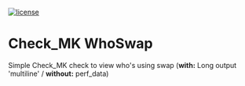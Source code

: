 [![license](https://img.shields.io/github/license/mashape/apistatus.svg?maxAge=2592000)](https://opensource.org/licenses/MIT)

# Check_MK WhoSwap
Simple Check_MK check to view who's using swap 
(**with:** Long output 'multiline' / **without:** perf_data)

